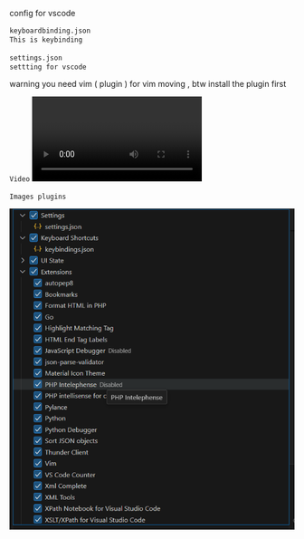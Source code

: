 config for vscode

```
keyboardbinding.json
This is keybinding

settings.json
settting for vscode
```

warning you need vim ( plugin ) for vim moving , btw install the plugin first

`Video`
<video src="https://github.com/radiaku/vscodepublicconfig/assets/5983350/c30b29e1-76b1-4ca0-a72d-e8487f9ee97d"></video

`Images plugins`

![plugin screenshot](https://github.com/radiaku/vscodepublicconfig/blob/main/ss/plugins.png?raw=true)
